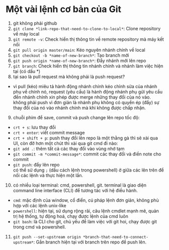 # Một vài lệnh cơ bản của Git

1. git không phải github
2. `git clone *link-repo-that-need-to-clone-to-local*`: Clone repository về máy local
3. `git remote -v`: Check hiển thị thông tin về remote repository mà máy kết nối
4. `git pull origin master/main`: Kéo nguyên nhánh chính về local
5. `git checkout -b *name-of-new-branch*`: Tạo branch mới
6. `git push origin *name-of-new-branch*`: Đẩy nhánh mới lên repo
7. `git branch`: Check hiển thị thông tin nhánh chính và nhánh làm việc hiện tại (có dấu *)
8. tại sao là pull request mà không phải là push request?  
- vì pull (kéo) miêu tả hành động nhánh chính kéo chỉnh sửa của nhánh phụ về chính nó, request (yêu cầu) là hành động nhánh phụ gửi yêu cầu đến nhánh chính xin phép được merge những thay đổi của nó vào. không phải push vì đơn giản là nhánh phụ không có quyền ép (đẩy) sự thay đổi của nó vào nhánh chính mà khi không được chấp nhận.
9. chuỗi phím để save, commit và push change lên repo tốc độ:
- `crt + s`: lưu thay đổi   
- `crt + enter`: viết commit message    
- `crt + shift + p`: push thay đổi lên repo 
là một thằng gà thì sẽ xài qua UI, còn đỡ hơn một chút thì xài qua git cmd đi nào:
- `git add .`: thêm tất cả các thay đổi vào vùng nhớ tạm
- `git commit -m *commit-message*`: commit các thay đổi và điền note cho commit
- `git push`: đẩy lên repo  
có thể sử dụng `;` (dấu cách lệnh trong powershell) ở giữa các lên trên để nối các lệnh và thực hiện một lần.
10. có nhiều loại terminal: cmd, powershell, git. terminal là giao diện command line interface (CLI) để tương tác với hệ điều hành. 
- `cmd`: mặc định của window, cổ điển, cú pháp lệnh đơn giản, không phù hợp với các lệnh unix-like
- `powershell`: hiện tại, sử dụng rộng rãi, câu lệnh cmdlet mạnh mẽ, quản trị hệ thống, tự động hoá, chạy được lệnh của cmd luôn
- `git bash`: là CLI cho git, chủ yếu để làm việc với git hoi, chạy được git trong cmd và powershell.
11. `git push --set-upstream origin *branch-that-need-to-connect-upstream*`: Gắn branch hiện tại với branch trên repo để push lên.
